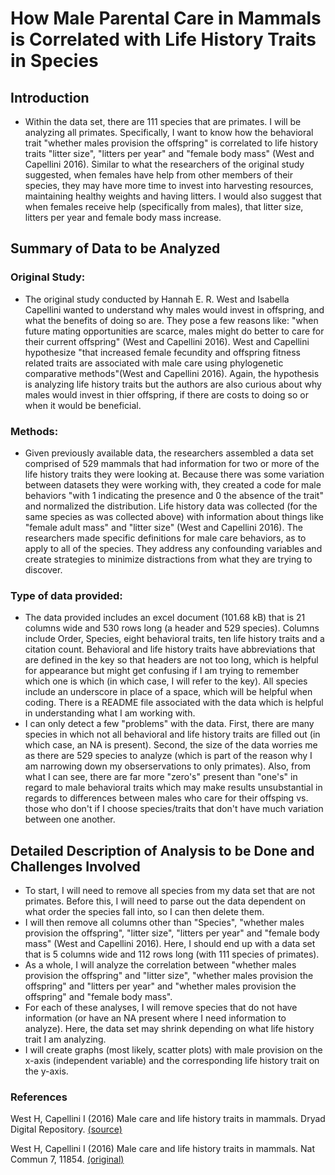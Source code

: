 # How Male Parental Care in Mammals is Correlated with Life History Traits in Species

## Introduction
- Within the data set, there are 111 species that are primates. I will be analyzing all primates. Specifically, I want to know how the behavioral trait "whether males provision the offspring" is correlated to life history traits "litter size", "litters per year" and "female body mass" (West and Capellini 2016). Similar to what the researchers of the original study suggested, when females have help from other members of their species, they may have more time to invest into harvesting resources, maintaining healthy weights and having litters. I would also suggest that when females receive help (specifically from males), that litter size, litters per year and female body mass increase.

## Summary of Data to be Analyzed
### Original Study:
- The original study conducted by Hannah E. R. West and Isabella Capellini wanted to understand why males would invest in offspring, and what the benefits of doing so are. They pose a few reasons like: "when future mating opportunities are scarce, males might do better to care for their current offspring" (West and Capellini 2016). West and Capellini hypothesize "that increased female fecundity and offspring fitness related traits are associated with male care using phylogenetic comparative methods"(West and Capellini 2016). Again, the hypothesis is analyzing life history traits but the authors are also curious about why males would invest in thier offspring, if there are costs to doing so or when it would be beneficial.

### Methods:
- Given previously available data, the researchers assembled a data set comprised of 529 mammals that had information for two or more of the life history traits they were looking at. Because there was some variation between datasets they were working with, they created a code for male behaviors "with 1 indicating the presence and 0 the absence of the trait" and normalized the distribution. Life history data was collected (for the same species as was collected above) with information about things like "female adult mass" and "litter size" (West and Capellini 2016). The researchers made specific definitions for male care behaviors, as to apply to all of the species. They address any confounding variables and create strategies to minimize distractions from what they are trying to discover.

### Type of data provided:
- The data provided includes an excel document (101.68 kB) that is 21 columns wide and 530 rows long (a header and 529 species). Columns include Order, Species, eight behavioral traits, ten life history traits and a citation count. Behavioral and life history traits have abbreviations that are defined in the key so that headers are not too long, which is helpful for appearance but might get confusing if I am trying to remember which one is which (in which case, I will refer to the key). All species include an underscore in place of a space, which will be helpful when coding. There is a README file associated with the data which is helpful in understanding what I am working with.
- I can only detect a few "problems" with the data. First, there are many species in which not all behavioral and life history traits are filled out (in which case, an NA is present). Second, the size of the data worries me as there are 529 species to analyze (which is part of the reason why I am narrowing down my obserservations to only primates). Also, from what I can see, there are far more "zero's" present than "one's" in regard to male behavioral traits which may make results unsubstantial in regards to differences between males who care for their offsping vs. those who don't if I choose species/traits that don't have much variation between one another.

## Detailed Description of Analysis to be Done and Challenges Involved
- To start, I will need to remove all species from my data set that are not primates. Before this, I will need to parse out the data dependent on what order the species fall into, so I can then delete them.
- I will then remove all columns other than "Species", "whether males provision the offspring", "litter size", "litters per year" and "female body mass" (West and Capellini 2016). Here, I should end up with a data set that is 5 columns wide and 112 rows long (with 111 species of primates).
- As a whole, I will analyze the correlation between "whether males provision the offspring" and "litter size", "whether males provision the offspring" and "litters per year" and "whether males provision the offspring" and "female body mass". 
- For each of these analyses, I will remove species that do not have information (or have an NA present where I need information to analyze). Here, the data set may shrink depending on what life history trait I am analyzing.
- I will create graphs (most likely, scatter plots) with male provision on the x-axis (independent variable) and the corresponding life history trait on the y-axis.



### References

West H, Capellini I (2016) Male care and life history traits in mammals. Dryad Digital Repository.
[(source)](https://datadryad.org/stash/dataset/doi:10.5061/dryad.j909k)

West H, Capellini I (2016) Male care and life history traits in mammals. Nat Commun 7, 11854.
[(original)](https://www.nature.com/articles/ncomms11854)




